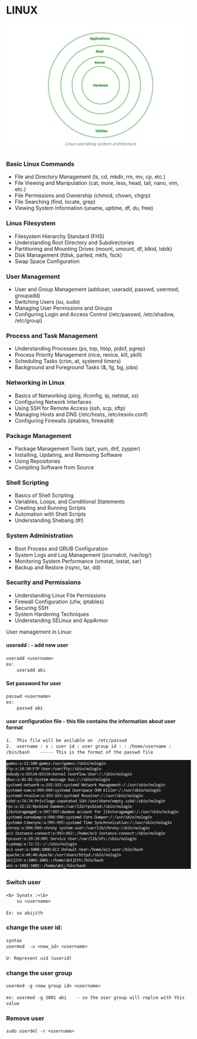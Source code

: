 # LINUX

![alt text](image.png)

### Basic Linux Commands

* File and Directory Management (ls, cd, mkdir, rm, mv, cp, etc.)
* File Viewing and Manipulation (cat, more, less, head, tail, nano, vim, etc.)
* File Permissions and Ownership (chmod, chown, chgrp)
* File Searching (find, locate, grep)
* Viewing System Information (uname, uptime, df, du, free)

### Linux Filesystem

* Filesystem Hierarchy Standard (FHS)
* Understanding Root Directory and Subdirectories
* Partitioning and Mounting Drives (mount, umount, df, blkid, lsblk)
* Disk Management (fdisk, parted, mkfs, fsck)
* Swap Space Configuration

### User Management

* User and Group Management (adduser, useradd, passwd, usermod, groupadd)
* Switching Users (su, sudo)
* Managing User Permissions and Groups
* Configuring Login and Access Control (/etc/passwd, /etc/shadow, /etc/group)

### Process and Task Management

* Understanding Processes (ps, top, htop, pidof, pgrep)
* Process Priority Management (nice, renice, kill, pkill)
* Scheduling Tasks (cron, at, systemd timers)
* Background and Foreground Tasks (&, fg, bg, jobs)

### Networking in Linux

* Basics of Networking (ping, ifconfig, ip, netstat, ss)
* Configuring Network Interfaces
* Using SSH for Remote Access (ssh, scp, sftp)
* Managing Hosts and DNS (/etc/hosts, /etc/resolv.conf)
* Configuring Firewalls (iptables, firewalld)

### Package Management

* Package Management Tools (apt, yum, dnf, zypper)
* Installing, Updating, and Removing Software
* Using Repositories
* Compiling Software from Source

### Shell Scripting

* Basics of Shell Scripting
* Variables, Loops, and Conditional Statements
* Creating and Running Scripts
* Automation with Shell Scripts
* Understanding Shebang (#!)

### System Administration

* Boot Process and GRUB Configuration
* System Logs and Log Management (journalctl, /var/log/)
* Monitoring System Performance (vmstat, iostat, sar)
* Backup and Restore (rsync, tar, dd)

### Security and Permissions

* Understanding Linux File Permissions
* Firewall Configuration (ufw, iptables)
* Securing SSH
* System Hardening Techniques
* Understanding SELinux and AppArmor




User management in Linux:

#### useradd : - add new user

    useradd <username>
    ex:
        useradd abi

#### Set password for user

    passwd <username>
    ex:
        passwd abi

#### user configuration file - this file contains the information about  user format

    1.  This file will be avilable on  /etc/passwd
    2.  username : x : user id : user group id : : /home/username : /bin/bash    ----- This is the format of the passwd file
    
![alt text](image-1.png)

### Switch user 

    <b> Synatx :<\b>
        su <username>

    Ex: su abijith

### change the user id:
    syntax
    usermod  -u <new_id> <username>

    U- Represent uid (userid)

### change the user group 

    usermod -g <new group id> <username>

    ex: usermod -g 1001 abi    - so the user group will replce with this value 

### Remove user

    sudo userdel -r <username>

 
